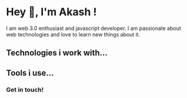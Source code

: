 # Hey 👋, I'm Akash !

I am web 3.0 enthusiast and javascript developer. I am passionate about web technologies and love to learn new things about it.

## Technologies i work with...

## Tools i use...

### Get in touch!
